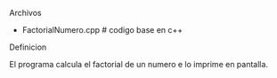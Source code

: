 Archivos

- FactorialNumero.cpp # codigo base en c++

Definicion

El programa calcula el factorial de un numero e lo imprime en pantalla.
